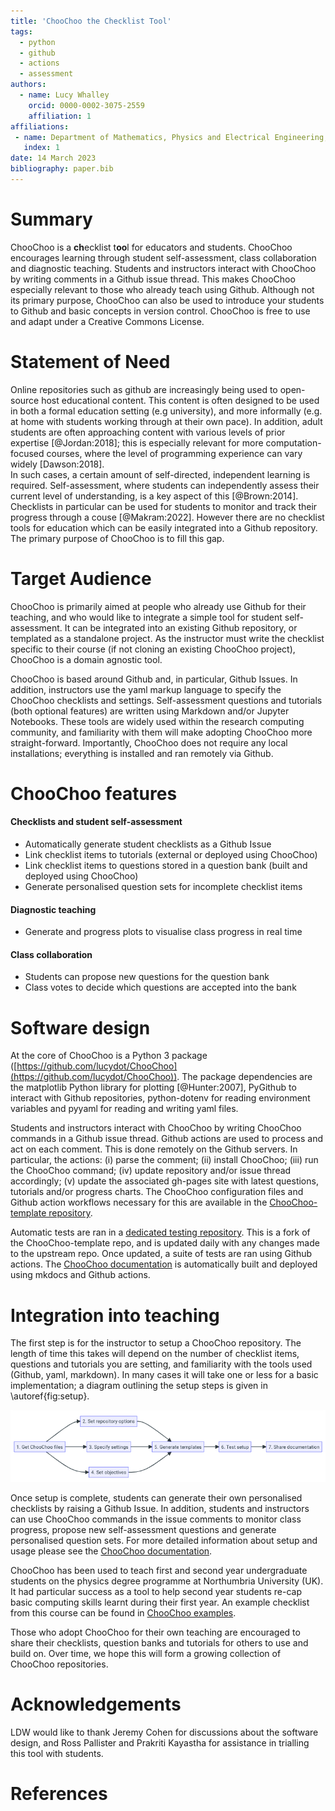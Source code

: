 ```yaml
---
title: 'ChooChoo the Checklist Tool'
tags:
  - python
  - github
  - actions
  - assessment
authors:
  - name: Lucy Whalley
    orcid: 0000-0002-3075-2559
    affiliation: 1
affiliations:
 - name: Department of Mathematics, Physics and Electrical Engineering, Northumbria University, Newcastle upon Tyne, UK
   index: 1
date: 14 March 2023
bibliography: paper.bib
---
```


# Summary

ChooChoo is a **ch**ecklist t**oo**l for educators and students. 
ChooChoo encourages learning through student self-assessment, class collaboration and diagnostic teaching. 
Students and instructors interact with ChooChoo by writing comments in a Github issue thread. This makes ChooChoo especially relevant to those who already teach using Github. Although not its primary purpose, ChooChoo can also be used to introduce your students to Github and basic concepts in version control.
ChooChoo is free to use and adapt under a Creative Commons License.

# Statement of Need

Online repositories such as github are increasingly being used to open-source host educational content. 
This content is often designed to be used in both a formal education setting (e.g university), and more informally (e.g. at home with students working through at their own pace). 
In addition, adult students are often approaching content with various levels of prior expertise [@Jordan:2018]; this is especially relevant for more computation-focused courses, where the level of programming experience can vary widely [Dawson:2018].  
In such cases, a certain amount of self-directed, independent learning is required. Self-assessment, where students can independently assess their current level of understanding, is a key aspect of this [@Brown:2014]. Checklists in particular can be used for students to monitor and track their progress through a couse [@Makram:2022].
However there are no checklist tools for education which can be easily integrated into a Github repository. The primary purpose of ChooChoo is to fill this gap.

# Target Audience 

ChooChoo is primarily aimed at people who already use Github for their teaching, and who would like to integrate a simple tool for student self-assessment. It can be integrated into an existing Github repository, or templated as a standalone project. As the instructor must write the checklist specific to their course (if not cloning an existing ChooChoo project), ChooChoo is a domain agnostic tool. 

ChooChoo is based around Github and, in particular, Github Issues. In addition, instructors use the yaml markup language to specify the ChooChoo checklists and settings. Self-assessment questions and tutorials (both optional features) are written using Markdown and/or Jupyter Notebooks. These tools are widely used within the research computing community, and familiarity with them will make adopting ChooChoo more straight-forward. Importantly, ChooChoo does not require any local installations; everything is installed and ran remotely via Github.

# ChooChoo features 

#### Checklists and student self-assessment
- Automatically generate student checklists as a Github Issue
- Link checklist items to tutorials (external or deployed using ChooChoo)
- Link checklist items to questions stored in a question bank (built and deployed using ChooChoo)
- Generate personalised question sets for incomplete checklist items

#### Diagnostic teaching
- Generate and progress plots to visualise class progress in real time 

#### Class collaboration
- Students can propose new questions for the question bank
- Class votes to decide which questions are accepted into the bank

# Software design 

At the core of ChooChoo is a Python 3 package ([https://github.com/lucydot/ChooChoo](https://github.com/lucydot/ChooChoo)). The package dependencies are the matplotlib Python library for plotting [@Hunter:2007], PyGithub to interact with Github repositories, python-dotenv for reading environment variables and pyyaml for reading and writing yaml files.

Students and instructors interact with ChooChoo by writing ChooChoo commands in a Github issue thread. Github actions are used to process and act on each comment. This is done remotely on the Github servers. In particular, the actions: (i) parse the comment; (ii) install ChooChoo; (iii) run the ChooChoo command; (iv) update repository and/or issue thread accordingly; (v) update the associated gh-pages site with latest questions, tutorials and/or progress charts. The ChooChoo configuration files and Github action workflows necessary for this are available in the [ChooChoo-template repository](https://github.com/lucydot/ChooChoo-template). 

Automatic tests are ran in a [dedicated testing repository](https://github.com/choochoo-bot/ChooChoo-testing). This is a fork of the ChooChoo-template repo, and is updated daily with any changes made to the upstream repo. Once updated, a suite of tests are ran using Github actions. The [ChooChoo documentation](https://lucydot.github.io/ChooChoo/) is automatically built and deployed using mkdocs and Github actions.

# Integration into teaching

The first step is for the instructor to setup a ChooChoo repository. The length of time this takes will depend on the number of checklist items, questions and tutorials you are setting, and familiarity with the tools used (Github, yaml, markdown). In many cases it will take one or less for a basic implementation; a diagram outlining the setup steps is given in \autoref{fig:setup}.

![Diagram outlining the initial steps needed to setup a ChooChoo repository.\label{fig:setup}](setup.png)

Once setup is complete, students can generate their own personalised checklists by raising a Github Issue. In addition, students and instructors can use ChooChoo commands in the issue comments to monitor class progress, propose new self-assessment questions and generate personalised question sets. For more detailed information about setup and usage please see the [ChooChoo documentation](https://lucydot.github.io/ChooChoo/).

ChooChoo has been used to teach first and second year undergraduate students on the physics degree programme at Northumbria University (UK). It had particular success as a tool to help second year students re-cap basic computing skills learnt during their first year. An example checklist from this course can be found in [ChooChoo examples](https://github.com/lucydot/ChooChoo/examples/python_novice/).

Those who adopt ChooChoo for their own teaching are encouraged to share their checklists, question banks and tutorials for others to use and build on. Over time, we hope this will form a growing collection of ChooChoo repositories.

# Acknowledgements

LDW would like to thank Jeremy Cohen for discussions about the software design, and Ross Pallister and Prakriti Kayastha for assistance in trialling this tool with students.

# References

